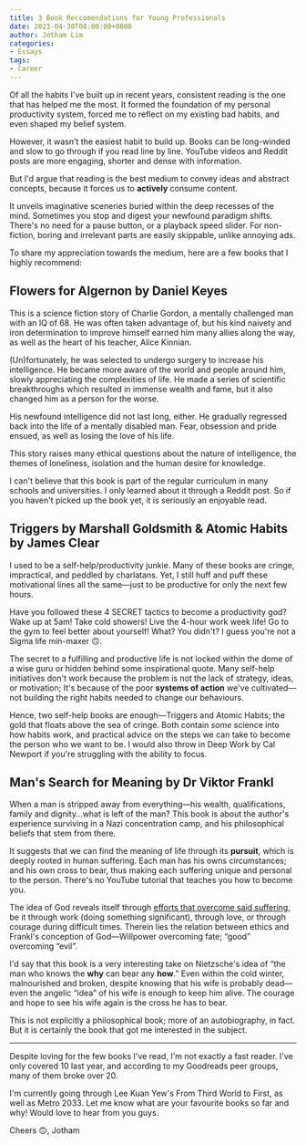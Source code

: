 ```yaml
---
title: 3 Book Reccomendations for Young Professionals
date: 2023-04-30T08:00:00+0800
author: Jotham Lim
categories:
- Essays
tags:
- Career
---
```


Of all the habits I've built up in recent years, consistent reading is the one that has helped me the most. It formed the foundation of my personal productivity system, forced me to reflect on my existing bad habits, and even shaped my belief system.

However, it wasn't the easiest habit to build up. Books can be long-winded and slow to go through if you read line by line. YouTube videos and Reddit posts are more engaging, shorter and dense with information.

But I'd argue that reading is the best medium to convey ideas and abstract concepts, because it forces us to **actively** consume content.

It unveils imaginative sceneries buried within the deep recesses of the mind. Sometimes you stop and digest your newfound paradigm shifts. There's no need for a pause button, or a playback speed slider. For non-fiction, boring and irrelevant parts are easily skippable, unlike annoying ads.

To share my appreciation towards the medium, here are a few books that I highly recommend:

## Flowers for Algernon by Daniel Keyes

This is a science fiction story of Charlie Gordon, a mentally challenged man with an IQ of 68. He was often taken advantage of, but his kind naivety and iron determination to improve himself earned him many allies along the way, as well as the heart of his teacher, Alice Kinnian.

(Un)fortunately, he was selected to undergo surgery to increase his intelligence. He became more aware of the world and people around him, slowly appreciating the complexities of life. He made a series of scientific breakthroughs which resulted in immense wealth and fame, but it also changed him as a person for the worse.

His newfound intelligence did not last long, either. He gradually regressed back into the life of a mentally disabled man. Fear, obsession and pride ensued, as well as losing the love of his life.

This story raises many ethical questions about the nature of intelligence, the themes of loneliness, isolation and the human desire for knowledge.

I can't believe that this book is part of the regular curriculum in many schools and universities. I only learned about it through a Reddit post. So if you haven't picked up the book yet, it is seriously an enjoyable read.

## Triggers by Marshall Goldsmith & Atomic Habits by James Clear

I used to be a self-help/productivity junkie. Many of these books are cringe, impractical, and peddled by charlatans. Yet, I still huff and puff these motivational lines all the same—just to be productive for only the next few hours.

Have you followed these 4 SECRET tactics to become a productivity god? Wake up at 5am! Take cold showers! Live the 4-hour work week life! Go to the gym to feel better about yourself! What? You didn't? I guess you're not a Sigma life min-maxer 🙃.

The secret to a fulfilling and productive life is not locked within the dome of a wise guru or hidden behind some inspirational quote. Many self-help initiatives don't work because the problem is not the lack of strategy, ideas, or motivation; It's because of the poor **systems of action** we've cultivated—not building the right habits needed to change our behaviours.

Hence, two self-help books are enough—Triggers and Atomic Habits; the gold that floats above the sea of cringe. Both contain _some_ science into how habits work, and practical advice on the steps we can take to become the person who we want to be. I would also throw in Deep Work by Cal Newport if you're struggling with the ability to focus.

## Man's Search for Meaning by Dr Viktor Frankl

When a man is stripped away from everything—his wealth, qualifications, family and dignity…what is left of the man? This book is about the author's experience surviving in a Nazi concentration camp, and his philosophical beliefs that stem from there.

It suggests that we can find the meaning of life through its **pursuit**, which is deeply rooted in human suffering. Each man has his owns circumstances; and his own cross to bear, thus making each suffering unique and personal to the person. There's no YouTube tutorial that teaches you how to become you.

The idea of God reveals itself through [efforts that overcome said suffering](https://utpjournals.press/doi/full/10.3138/uram.36.1-2.65), be it through work (doing something significant), through love, or through courage during difficult times. Therein lies the relation between ethics and Frankl's conception of God—Willpower overcoming fate; “good” overcoming “evil”.

I'd say that this book is a very interesting take on Nietzsche's idea of “the man who knows the **why** can bear any **how**.” Even within the cold winter, malnourished and broken, despite knowing that his wife is probably dead—even the angelic “idea” of his wife is enough to keep him alive. The courage and hope to see his wife again is the cross he has to bear.

This is not explicitly a philosophical book; more of an autobiography, in fact. But it is certainly the book that got me interested in the subject.

---

Despite loving for the few books I've read, I'm not exactly a fast reader. I've only covered 10 last year, and according to my Goodreads peer groups, many of them broke over 20.

I'm currently going through Lee Kuan Yew's From Third World to First, as well as Metro 2033. Let me know what are your favourite books so far and why! Would love to hear from you guys.

Cheers 🙃, Jotham
